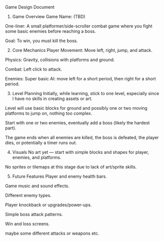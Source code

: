 Game Design Document
1. Game Overview
Game Name: (TBD)

One-liner:
A small platformer/side-scroller combat game where you fight some basic enemies before reaching a boss.

Goal:
To win, you must kill the boss.

2. Core Mechanics
Player Movement:
Move left, right, jump, and attack.

Physics:
Gravity, collisions with platforms and ground.

Combat:
Left click to attack.

Enemies:
Super basic AI: move left for a short period, then right for a short period.

3. Level Planning
Initially, while learning, stick to one level, especially since I have no skills in creating assets or art.

Level will use basic blocks for ground and possibly one or two moving platforms to jump on, nothing too complex.

Start with one or two enemies, eventually add a boss (likely the hardest part).

The game ends when all enemies are killed, the boss is defeated, the player dies, or potentially a timer runs out.

4. Visuals
No art yet — start with simple blocks and shapes for player, enemies, and platforms.

No sprites or tilemaps at this stage due to lack of art/sprite skills.

5. Future Features
Player and enemy health bars.

Game music and sound effects.

Different enemy types.

Player knockback or upgrades/power-ups.

Simple boss attack patterns.

Win and loss screens.

maybe some different attacks or weapons etc.